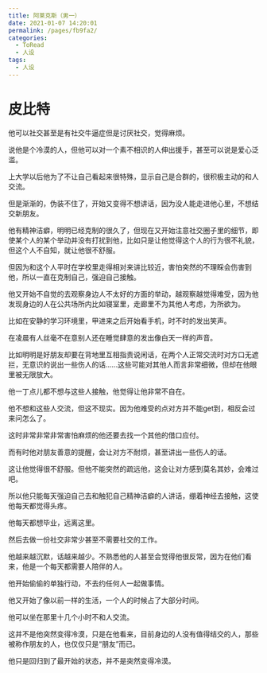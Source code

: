 ```yaml
---
title: 阿莱克斯（男一）
date: 2021-01-07 14:20:01
permalink: /pages/fb9fa2/
categories:
  - ToRead
  - 人设
tags:
  - 人设
---
```


# 皮比特

他可以社交甚至是有社交牛逼症但是讨厌社交，觉得麻烦。

说他是个冷漠的人，但他可以对一个素不相识的人伸出援手，甚至可以说是爱心泛滥。

上大学以后他为了不让自己看起来很特殊，显示自己是合群的，很积极主动的和人交流。

但是渐渐的，伪装不住了，开始又变得不想讲话，因为没人能走进他心里，不想结交新朋友。

他有精神洁癖，明明已经克制的很久了，但现在又开始注意社交圈子里的细节，即使某个人的某个举动并没有打扰到他，比如只是让他觉得这个人的行为很不礼貌，但这个人不自知，就让他很不舒服。

但因为和这个人平时在学校里走得相对来讲比较近，害怕突然的不理睬会伤害到他，所以一直在克制自己，强迫自己接触。

他又开始不自觉的去观察身边人不太好的方面的举动，越观察越觉得难受，因为他发现身边的人在公共场所内比如寝室里，走廊里不为其他人考虑，为所欲为。

比如在安静的学习环境里，甲进来之后开始看手机，时不时的发出笑声。

在凌晨有人丝毫不在意别人还在睡觉肆意的发出像白天一样的声音。

比如明明是好朋友却要在背地里互相指责说闲话，在两个人正常交流时对方口无遮拦，无意识的说出一些伤人的话......这些可能对其他人而言非常细微，但却在他眼里被无限放大。

他一丁点儿都不想与这些人接触，他觉得让他非常不自在。

他不想和这些人交流，但这不现实。因为他难受的点对方并不能get到，相反会过来问怎么了。

这时非常非常非常害怕麻烦的他还要去找一个其他的借口应付。

而有时他对朋友善意的提醒，会让对方不耐烦，甚至讲出一些伤人的话。

这让他觉得很不舒服。但他不能突然的疏远他，这会让对方感到莫名其妙，会难过吧。

所以他只能每天强迫自己去和触犯自己精神洁癖的人讲话，绷着神经去接触，这使他每天都觉得头疼。

他每天都想毕业，远离这里。

然后去做一份社交非常少甚至不需要社交的工作。

他越来越沉默，话越来越少。不熟悉他的人甚至会觉得他很反常，因为在他们看来，他是一个每天都需要人陪伴的人。

他开始偷偷的单独行动，不去约任何人一起做事情。

他又开始了像以前一样的生活，一个人的时候占了大部分时间。

他可以坐在那里十几个小时不和人交流。

这并不是他突然变得冷漠，只是在他看来，目前身边的人没有值得结交的人，那些被称作朋友的人，也仅仅只是“朋友”而已。

他只是回归到了最开始的状态，并不是突然变得冷漠。










